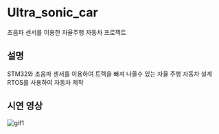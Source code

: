 # Ultra_sonic_car
초음파 센서를 이용한 자율주행 자동차 프로젝트

## 설명  
STM32와 초음파 센서를 이용하여 트렉을 빠져 나올수 있는 자율 주행 자동차 설계  
RTOS를 사용하여 자동차 제작  

## 시연 영상
![gif1](gangsung.gif)
